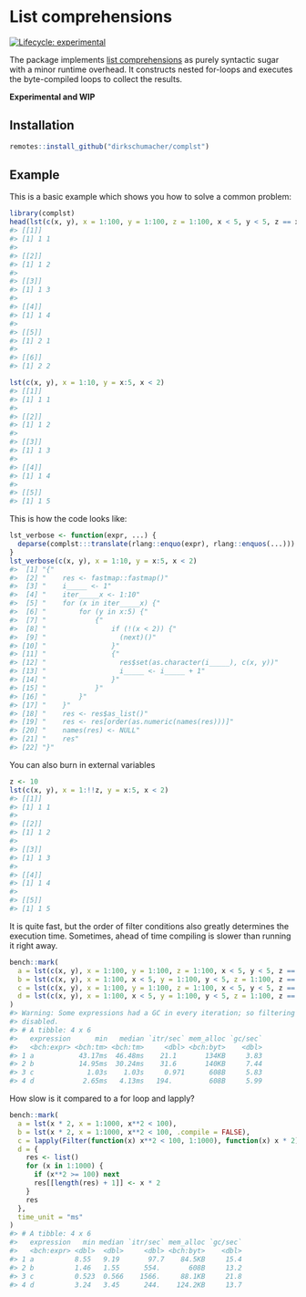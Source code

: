 
<!-- README.md is generated from README.Rmd. Please edit that file -->

# List comprehensions

<!-- badges: start -->

[![Lifecycle:
experimental](https://img.shields.io/badge/lifecycle-experimental-orange.svg)](https://www.tidyverse.org/lifecycle/#experimental)
<!-- badges: end -->

The package implements [list
comprehensions](https://en.wikipedia.org/wiki/List_comprehension) as
purely syntactic sugar with a minor runtime overhead. It constructs
nested for-loops and executes the byte-compiled loops to collect the
results.

**Experimental and WIP**

## Installation

``` r
remotes::install_github("dirkschumacher/complst")
```

## Example

This is a basic example which shows you how to solve a common problem:

``` r
library(complst)
head(lst(c(x, y), x = 1:100, y = 1:100, z = 1:100, x < 5, y < 5, z == x + y))
#> [[1]]
#> [1] 1 1
#> 
#> [[2]]
#> [1] 1 2
#> 
#> [[3]]
#> [1] 1 3
#> 
#> [[4]]
#> [1] 1 4
#> 
#> [[5]]
#> [1] 2 1
#> 
#> [[6]]
#> [1] 2 2
```

``` r
lst(c(x, y), x = 1:10, y = x:5, x < 2)
#> [[1]]
#> [1] 1 1
#> 
#> [[2]]
#> [1] 1 2
#> 
#> [[3]]
#> [1] 1 3
#> 
#> [[4]]
#> [1] 1 4
#> 
#> [[5]]
#> [1] 1 5
```

This is how the code looks like:

``` r
lst_verbose <- function(expr, ...) {
  deparse(complst:::translate(rlang::enquo(expr), rlang::enquos(...)))
}
lst_verbose(c(x, y), x = 1:10, y = x:5, x < 2)
#>  [1] "{"                                                       
#>  [2] "    res <- fastmap::fastmap()"                           
#>  [3] "    i_____ <- 1"                                         
#>  [4] "    iter_____x <- 1:10"                                  
#>  [5] "    for (x in iter_____x) {"                             
#>  [6] "        for (y in x:5) {"                                
#>  [7] "            {"                                           
#>  [8] "                if (!(x < 2)) {"                         
#>  [9] "                  (next)()"                              
#> [10] "                }"                                       
#> [11] "                {"                                       
#> [12] "                  res$set(as.character(i_____), c(x, y))"
#> [13] "                  i_____ <- i_____ + 1"                  
#> [14] "                }"                                       
#> [15] "            }"                                           
#> [16] "        }"                                               
#> [17] "    }"                                                   
#> [18] "    res <- res$as_list()"                                
#> [19] "    res <- res[order(as.numeric(names(res)))]"           
#> [20] "    names(res) <- NULL"                                  
#> [21] "    res"                                                 
#> [22] "}"
```

You can also burn in external variables

``` r
z <- 10
lst(c(x, y), x = 1:!!z, y = x:5, x < 2)
#> [[1]]
#> [1] 1 1
#> 
#> [[2]]
#> [1] 1 2
#> 
#> [[3]]
#> [1] 1 3
#> 
#> [[4]]
#> [1] 1 4
#> 
#> [[5]]
#> [1] 1 5
```

It is quite fast, but the order of filter conditions also greatly
determines the execution time. Sometimes, ahead of time compiling is
slower than running it right away.

``` r
bench::mark(
  a = lst(c(x, y), x = 1:100, y = 1:100, z = 1:100, x < 5, y < 5, z == x + y),
  b = lst(c(x, y), x = 1:100, x < 5, y = 1:100, y < 5, z = 1:100, z == x + y),
  c = lst(c(x, y), x = 1:100, y = 1:100, z = 1:100, x < 5, y < 5, z == x + y, .compile = FALSE),
  d = lst(c(x, y), x = 1:100, x < 5, y = 1:100, y < 5, z = 1:100, z == x + y, .compile = FALSE)
)
#> Warning: Some expressions had a GC in every iteration; so filtering is
#> disabled.
#> # A tibble: 4 x 6
#>   expression      min   median `itr/sec` mem_alloc `gc/sec`
#>   <bch:expr> <bch:tm> <bch:tm>     <dbl> <bch:byt>    <dbl>
#> 1 a           43.17ms  46.48ms    21.1       134KB     3.83
#> 2 b           14.95ms  30.24ms    31.6       140KB     7.44
#> 3 c             1.03s    1.03s     0.971      608B     5.83
#> 4 d            2.65ms   4.13ms   194.         608B     5.99
```

How slow is it compared to a for loop and lapply?

``` r
bench::mark(
  a = lst(x * 2, x = 1:1000, x**2 < 100),
  b = lst(x * 2, x = 1:1000, x**2 < 100, .compile = FALSE),
  c = lapply(Filter(function(x) x**2 < 100, 1:1000), function(x) x * 2),
  d = {
    res <- list()
    for (x in 1:1000) {
      if (x**2 >= 100) next
      res[[length(res) + 1]] <- x * 2
    }
    res
  }, 
  time_unit = "ms"
)
#> # A tibble: 4 x 6
#>   expression   min median `itr/sec` mem_alloc `gc/sec`
#>   <bch:expr> <dbl>  <dbl>     <dbl> <bch:byt>    <dbl>
#> 1 a          8.55   9.19       97.7    84.5KB     15.4
#> 2 b          1.46   1.55      554.       608B     13.2
#> 3 c          0.523  0.566    1566.     88.1KB     21.8
#> 4 d          3.24   3.45      244.    124.2KB     13.7
```

